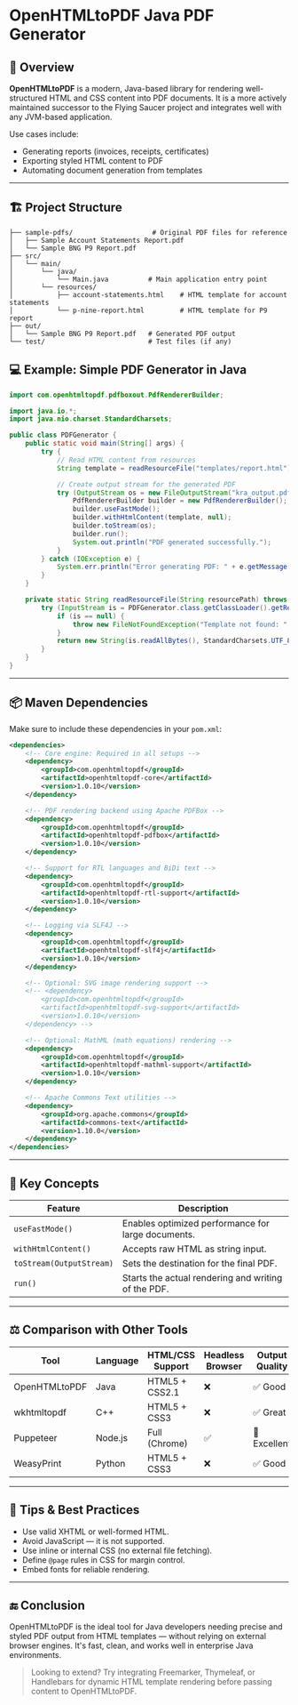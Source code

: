 
# OpenHTMLtoPDF Java PDF Generator

## 📘 Overview

**OpenHTMLtoPDF** is a modern, Java-based library for rendering well-structured HTML and CSS content into PDF documents. It is a more actively maintained successor to the Flying Saucer project and integrates well with any JVM-based application.

Use cases include:

* Generating reports (invoices, receipts, certificates)
* Exporting styled HTML content to PDF
* Automating document generation from templates

---

## 🏗️ Project Structure

```
├── sample-pdfs/                    # Original PDF files for reference
│   ├── Sample Account Statements Report.pdf
│   └── Sample BNG P9 Report.pdf
├── src/
│   └── main/
│       └── java/
│           └── Main.java          # Main application entry point
│       └── resources/
│           ├── account-statements.html    # HTML template for account statements
│           └── p-nine-report.html         # HTML template for P9 report
├── out/
│   └── Sample BNG P9 Report.pdf   # Generated PDF output
└── test/                          # Test files (if any)
```


## 💻 Example: Simple PDF Generator in Java

```java
import com.openhtmltopdf.pdfboxout.PdfRendererBuilder;

import java.io.*;
import java.nio.charset.StandardCharsets;

public class PDFGenerator {
    public static void main(String[] args) {
        try {
            // Read HTML content from resources
            String template = readResourceFile("templates/report.html");

            // Create output stream for the generated PDF
            try (OutputStream os = new FileOutputStream("kra_output.pdf")) {
                PdfRendererBuilder builder = new PdfRendererBuilder();
                builder.useFastMode();
                builder.withHtmlContent(template, null);
                builder.toStream(os);
                builder.run();
                System.out.println("PDF generated successfully.");
            }
        } catch (IOException e) {
            System.err.println("Error generating PDF: " + e.getMessage());
        }
    }

    private static String readResourceFile(String resourcePath) throws IOException {
        try (InputStream is = PDFGenerator.class.getClassLoader().getResourceAsStream(resourcePath)) {
            if (is == null) {
                throw new FileNotFoundException("Template not found: " + resourcePath);
            }
            return new String(is.readAllBytes(), StandardCharsets.UTF_8);
        }
    }
}
```

---

## 📦 Maven Dependencies

Make sure to include these dependencies in your `pom.xml`:

```xml
<dependencies>
    <!-- Core engine: Required in all setups -->
    <dependency>
        <groupId>com.openhtmltopdf</groupId>
        <artifactId>openhtmltopdf-core</artifactId>
        <version>1.0.10</version>
    </dependency>

    <!-- PDF rendering backend using Apache PDFBox -->
    <dependency>
        <groupId>com.openhtmltopdf</groupId>
        <artifactId>openhtmltopdf-pdfbox</artifactId>
        <version>1.0.10</version>
    </dependency>

    <!-- Support for RTL languages and BiDi text -->
    <dependency>
        <groupId>com.openhtmltopdf</groupId>
        <artifactId>openhtmltopdf-rtl-support</artifactId>
        <version>1.0.10</version>
    </dependency>

    <!-- Logging via SLF4J -->
    <dependency>
        <groupId>com.openhtmltopdf</groupId>
        <artifactId>openhtmltopdf-slf4j</artifactId>
        <version>1.0.10</version>
    </dependency>

    <!-- Optional: SVG image rendering support -->
    <!-- <dependency>
        <groupId>com.openhtmltopdf</groupId>
        <artifactId>openhtmltopdf-svg-support</artifactId>
        <version>1.0.10</version>
    </dependency> -->

    <!-- Optional: MathML (math equations) rendering -->
    <dependency>
        <groupId>com.openhtmltopdf</groupId>
        <artifactId>openhtmltopdf-mathml-support</artifactId>
        <version>1.0.10</version>
    </dependency>

    <!-- Apache Commons Text utilities -->
    <dependency>
        <groupId>org.apache.commons</groupId>
        <artifactId>commons-text</artifactId>
        <version>1.10.0</version>
    </dependency>
</dependencies>
```

---

## 🧠 Key Concepts

| Feature                  | Description                                         |
| ------------------------ | --------------------------------------------------- |
| `useFastMode()`          | Enables optimized performance for large documents.  |
| `withHtmlContent()`      | Accepts raw HTML as string input.                   |
| `toStream(OutputStream)` | Sets the destination for the final PDF.             |
| `run()`                  | Starts the actual rendering and writing of the PDF. |

---

## ⚖️ Comparison with Other Tools

| Tool          | Language | HTML/CSS Support | Headless Browser | Output Quality |
| ------------- | -------- | ---------------- | ---------------- | -------------- |
| OpenHTMLtoPDF | Java     | HTML5 + CSS2.1   | ❌                | ✅ Good         |
| wkhtmltopdf   | C++      | HTML5 + CSS3     | ❌                | ✅ Great        |
| Puppeteer     | Node.js  | Full (Chrome)    | ✅                | 🌟 Excellent   |
| WeasyPrint    | Python   | HTML5 + CSS3     | ❌                | ✅ Good         |

---

## 🧩 Tips & Best Practices

* Use valid XHTML or well-formed HTML.
* Avoid JavaScript — it is not supported.
* Use inline or internal CSS (no external file fetching).
* Define `@page` rules in CSS for margin control.
* Embed fonts for reliable rendering.

---

## 🔚 Conclusion

OpenHTMLtoPDF is the ideal tool for Java developers needing precise and styled PDF output from HTML templates — without relying on external browser engines. It's fast, clean, and works well in enterprise Java environments.

> Looking to extend? Try integrating Freemarker, Thymeleaf, or Handlebars for dynamic HTML template rendering before passing content to OpenHTMLtoPDF.
